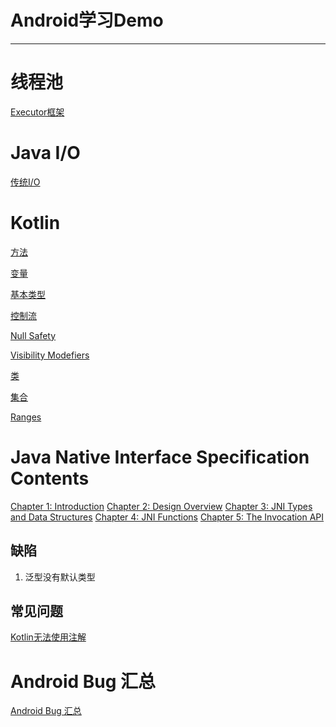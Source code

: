 # Android学习Demo

------

# 线程池 #

[Executor框架][1]

# Java I/O #
[传统I/O][2]

# Kotlin #

[方法][3]

[变量][4]

[基本类型][5]

[控制流][6]

[Null Safety][7]

[Visibility Modefiers][8]

[类][9]

[集合][10]

[Ranges][11]

# Java Native Interface Specification Contents

[Chapter 1: Introduction][12]
[Chapter 2: Design Overview][13]
[Chapter 3: JNI Types and Data Structures][14]
[Chapter 4: JNI Functions][15]
[Chapter 5: The Invocation API][16]

## 缺陷 ##

 1. 泛型没有默认类型

## 常见问题 ##

[Kotlin无法使用注解][17]

# Android Bug 汇总 #

[Android Bug 汇总][18]


  [1]: https://github.com/ChadXiao/Android/tree/master/JavaDemo/JavaConcurrencyInPractice/ExecutorDemo
  [2]: https://github.com/ChadXiao/Android/tree/master/JavaDemo/Java_IO_NIO_and_NIO_2/CLASS_IO
  [3]: https://github.com/ChadXiao/Android/tree/master/KotlinDemo/Function
  [4]: https://github.com/ChadXiao/Android/tree/master/KotlinDemo/Properties
  [5]: https://github.com/ChadXiao/Android/tree/master/KotlinDemo/BasicType
  [6]: https://github.com/ChadXiao/Android/tree/master/KotlinDemo/ControlFlow
  [7]: https://github.com/ChadXiao/Android/tree/master/KotlinDemo/NullSafety
  [8]: https://github.com/ChadXiao/Android/tree/master/KotlinDemo/VisibilityModifier
  [9]: https://github.com/ChadXiao/Android/tree/master/KotlinDemo/Class
  [10]: https://github.com/ChadXiao/Android/tree/master/KotlinDemo/Collections
  [11]: https://github.com/ChadXiao/Android/tree/master/KotlinDemo/Ranges
  [12]: https://github.com/ChadXiao/Android/tree/master/Java_Native_Interface_Spacification_JAVA_SE_8/Chapter_1_Introduction
  [13]:  https://github.com/ChadXiao/Android/tree/master/Java_Native_Interface_Spacification_JAVA_SE_8/Chapter_2_DesignOverview
  [14]: https://github.com/ChadXiao/Android/tree/master/Java_Native_Interface_Spacification_JAVA_SE_8/Chapter_3_TypesAndDataStructures
  [15]: https://github.com/ChadXiao/Android/tree/master/Java_Native_Interface_Spacification_JAVA_SE_8/Chapter_4_JNIFunctions
  [16]: https://github.com/ChadXiao/Android/tree/master/Java_Native_Interface_Spacification_JAVA_SE_8/Chapter_5_TheInvocationApi
  [17]: https://github.com/ChadXiao/Android/tree/master/KotlinDemo/ProblemSummary/kapt
  [18]: https://github.com/ChadXiao/Android/tree/master/AndroidBug